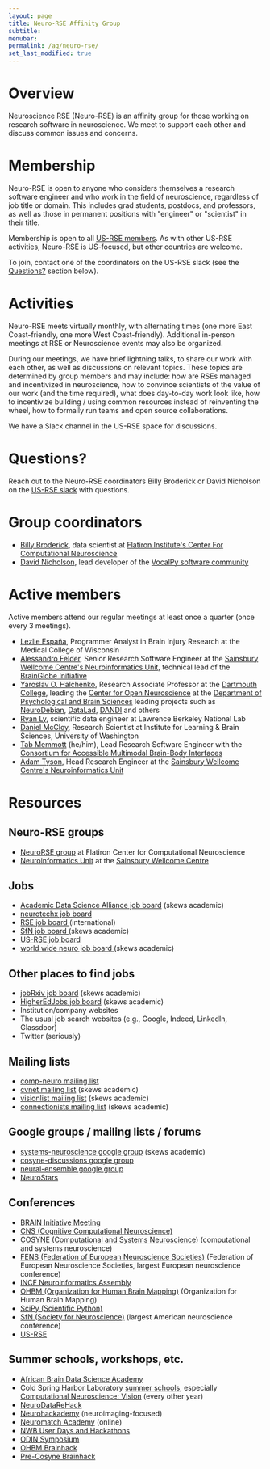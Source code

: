 ```yaml
---
layout: page
title: Neuro-RSE Affinity Group
subtitle:
menubar:
permalink: /ag/neuro-rse/
set_last_modified: true
---
```

# Overview

Neuroscience RSE (Neuro-RSE) is an affinity group for those working on research software in neuroscience. We meet to support each other and discuss common issues and concerns.

# Membership

Neuro-RSE is open to anyone who considers themselves a research software engineer and who work in the field of neuroscience, regardless of job title or domain. This includes grad students, postdocs, and professors, as well as those in permanent positions with "engineer" or "scientist" in their title.

Membership is open to all [US-RSE members](https://us-rse.org/join/). As with other US-RSE activities, Neuro-RSE is US-focused, but other countries are welcome.

To join, contact one of the coordinators on the US-RSE slack (see the [Questions?](#questions) section below).

# Activities

Neuro-RSE meets virtually monthly, with alternating times (one more East Coast-friendly, one more West Coast-friendly). Additional in-person meetings at RSE or Neuroscience events may also be organized.

During our meetings, we have brief lightning talks, to share our work with each other, as well as discussions on relevant topics. These topics are determined by group members and may include: how are RSEs managed and incentivized in neuroscience, how to convince scientists of the value of our work (and the time required), what does day-to-day work look like, how to incentivize building / using common resources instead of reinventing the wheel, how to formally run teams and open source collaborations.

We have a Slack channel in the US-RSE space for discussions.

# Questions?

Reach out to the Neuro-RSE coordinators Billy Broderick or David Nicholson on the [US-RSE slack](https://us-rse.org/join/) with questions.

# Group coordinators

- [Billy Broderick](wfbroderick.com/), data scientist at [Flatiron Institute's Center For Computational Neuroscience](https://www.simonsfoundation.org/flatiron/center-for-computational-neuroscience/) 
- [David Nicholson](https://nicholdav.info/), lead developer of the [VocalPy software community](http://www.vocalpy.org/)

# Active members

Active members attend our regular meetings at least once a quarter (once every 3 meetings).

- [Lezlie España](https://www.linkedin.com/in/lezlieespana), Programmer Analyst in Brain Injury Research at the Medical College of Wisconsin
- [Alessandro Felder](https://github.com/alessandrofelder), Senior Research Software Engineer at the [Sainsbury Wellcome Centre's Neuroinformatics Unit](https://neuroinformatics.dev/), technical lead of the [BrainGlobe Initiative](https://brainglobe.info/)
- [Yaroslav O. Halchenko](https://github.com/yarikoptic), Research Associate Professor at the [Dartmouth College](https://dartmouth.edu), leading the [Center for Open Neuroscience](https://centerforopenneuroscience.org) at the [Department of Psychological and Brain Sciences](https://pbs.dartmouth.edu) leading projects such as [NeuroDebian](https://neuro.debian.net/), [DataLad](https://datalad.org), [DANDI](https://dandiarchive.org) and others
- [Ryan Ly](https://www.linkedin.com/in/ryanly), scientific data engineer at Lawrence Berkeley National Lab
- [Daniel McCloy](https://dan.mccloy.info), Research Scientist at Institute for Learning & Brain Sciences, University of Washington
- [Tab Memmott](https://www.linkedin.com/in/tab-memmott/) (he/him), Lead Research Software Engineer with the [Consortium for Accessible Multimodal Brain-Body Interfaces](https://www.cambi.tech/)
- [Adam Tyson](https://adamltyson.com/), Head Research Engineer at the [Sainsbury Wellcome Centre's Neuroinformatics Unit](https://neuroinformatics.dev/)

# Resources
## Neuro-RSE groups

- [NeuroRSE group](https://neurorse.flatironinstitute.org/) at Flatiron Center for Computational Neuroscience
- [Neuroinformatics Unit](https://neuroinformatics.dev/) at the [Sainsbury Wellcome Centre](https://www.sainsburywellcome.org/web/)

## Jobs

- [Academic Data Science Alliance job board](https://academicdatascience.org/jobs/) (skews academic)
- [neurotechx job board](https://neurotechx.com/find-a-job/)
- [RSE job board ](https://society-rse.org/careers/vacancies/) (international)
- [SfN job board ](https://neurojobs.sfn.org/jobs/) (skews academic)
- [US-RSE job board](https://us-rse.org/jobs/)
- [world wide neuro job board ](https://www.world-wide.org/jobs/) (skews academic)

## Other places to find jobs

- [jobRxiv job board](https://jobrxiv.org/) (skews academic)
- [HigherEdJobs job board](https://www.higheredjobs.com/search/) (skews academic)
- Institution/company websites
- The usual job search websites (e.g., Google, Indeed, LinkedIn, Glassdoor)
- Twitter (seriously)

## Mailing lists

- [comp-neuro mailing list](https://www.cnsorg.org/comp-neuro-mailing-list)
- [cvnet mailing list](http://nephoscale.ewind.com/mailman/listinfo/cvnet) (skews academic)
- [visionlist mailing list](http://visionscience.com/mailman/listinfo/visionlist_visionscience.com) (skews academic)
- [connectionists mailing list](https://mailman.srv.cs.cmu.edu/mailman/listinfo/connectionists) (skews academic)

## Google groups / mailing lists / forums

- [systems-neuroscience google group](https://groups.google.com/g/systems-neuroscience) (skews academic) 
- [cosyne-discussions google group](https://groups.google.com/g/cosyne-discussions) 
- [neural-ensemble google group](https://groups.google.com/g/neuralensemble)
- [NeuroStars](https://neurostars.org)

## Conferences
- [BRAIN Initiative Meeting](https://braininitiative.nih.gov/news-events/events/10th-annual-brain-initiative-conference)
- [CNS (Cognitive Computational Neuroscience)](https://ccneuro.org)
- [COSYNE (Computational and Systems Neuroscience)](https://www.cosyne.org/) (computational and systems neuroscience)
- [FENS (Federation of European Neuroscience Societies)](fens.org/) (Federation of European Neuroscience Societies, largest European neuroscience conference)
- [INCF Neuroinformatics Assembly](https://www.incf.org/activities/incf-assembly)
- [OHBM (Organization for Human Brain Mapping)](https://humanbrainmapping.org/) (Organization for Human Brain Mapping)
- [SciPy (Scientific Python)](https://conference.scipy.org/)
- [SfN (Society for Neuroscience)](https://www.sfn.org/) (largest American neuroscience conference)
- [US-RSE](https://us-rse.org/events/conference/)

## Summer schools, workshops, etc.

- [African Brain Data Science Academy](https://africanbraindatanetwork.com/abds-academy/)
- Cold Spring Harbor Laboratory [summer schools](https://meetings.cshl.edu/courseshome.aspx), especially [Computational Neuroscience: Vision](https://meetings.cshl.edu/courses.aspx?course=C-VISI&year=24) (every other year)
- [NeuroDataReHack](https://neurodatawithoutborders.github.io/nwb_hackathons/HCK21_2024_Janelia_NDRH/)
- [Neurohackademy](https://neurohackademy.org/) (neuroimaging-focused)
- [Neuromatch Academy](https://academy.neuromatch.io/) (online)
- [NWB User Days and Hackathons](https://www.nwb.org/nwb-events/)
- [ODIN Symposium](https://odin.mit.edu/)
- [OHBM Brainhack](https://ohbm.github.io/hackathon2023/)
- [Pre-Cosyne Brainhack](https://pre-cosyne-brainhack.github.io/hackathon2024/)


